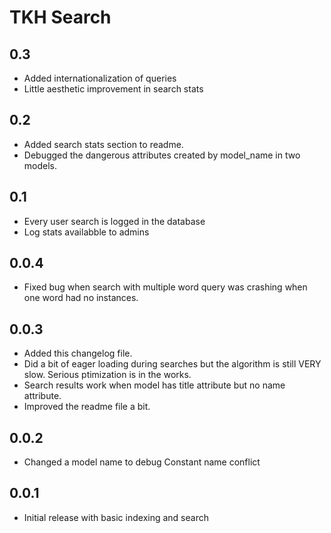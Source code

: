 # TKH Search



## 0.3

* Added internationalization of queries
* Little aesthetic improvement in search stats


## 0.2

* Added search stats section to readme.
* Debugged the dangerous attributes created by model_name in two models.


## 0.1

* Every user search is logged in the database
* Log stats availabble to admins


## 0.0.4

* Fixed bug when search with multiple word query was crashing when one word had no instances.


## 0.0.3

* Added this changelog file.
* Did a bit of eager loading during searches but the algorithm is still VERY slow. Serious ptimization is in the works.
* Search results work when model has title attribute but no name attribute.
* Improved the readme file a bit.


## 0.0.2

* Changed a model name to debug Constant name conflict


## 0.0.1

* Initial release with basic indexing and search
